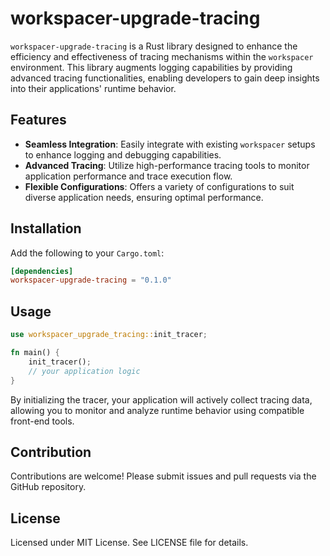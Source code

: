 # workspacer-upgrade-tracing

`workspacer-upgrade-tracing` is a Rust library designed to enhance the efficiency and effectiveness of tracing mechanisms within the `workspacer` environment. This library augments logging capabilities by providing advanced tracing functionalities, enabling developers to gain deep insights into their applications' runtime behavior.

## Features
- **Seamless Integration**: Easily integrate with existing `workspacer` setups to enhance logging and debugging capabilities.
- **Advanced Tracing**: Utilize high-performance tracing tools to monitor application performance and trace execution flow.
- **Flexible Configurations**: Offers a variety of configurations to suit diverse application needs, ensuring optimal performance.

## Installation
Add the following to your `Cargo.toml`:
```toml
[dependencies]
workspacer-upgrade-tracing = "0.1.0"
```

## Usage
```rust
use workspacer_upgrade_tracing::init_tracer;

fn main() {
    init_tracer();
    // your application logic
}
```

By initializing the tracer, your application will actively collect tracing data, allowing you to monitor and analyze runtime behavior using compatible front-end tools.

## Contribution
Contributions are welcome! Please submit issues and pull requests via the GitHub repository.

## License
Licensed under MIT License. See LICENSE file for details.